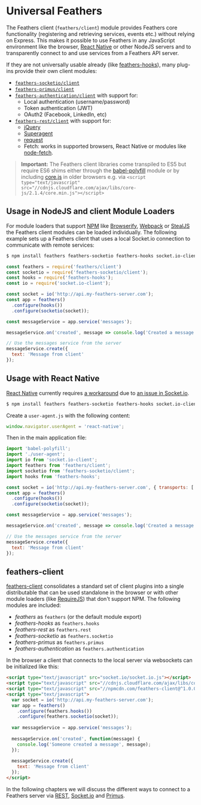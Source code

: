 # Universal Feathers

The Feathers client (`feathers/client`) module provides Feathers core functionality (registering and retrieving services, events etc.) without relying on Express. This makes it possible to use Feathers in any JavaScript environment like the browser, [React Native](https://facebook.github.io/react-native/) or other NodeJS servers and to transparently connect to and use services from a Feathers API server.

If they are not universally usable already (like [feathers-hooks](../hooks/readme.md)), many plug-ins provide their own client modules:

- [`feathers-socketio/client`](socket-io.md)
- [`feathers-primus/client`](primus.md)
- [`feathers-authentication/client`](../authentication/client.md) with support for:
  - Local authentication (username/password)
  - Token authentication (JWT)
  - OAuth2 (Facebook, LinkedIn, etc)
- [`feathers-rest/client`](rest.md) with support for:
  - [jQuery](https://jquery.com/)
  - [Superagent](http://visionmedia.github.io/superagent/)
  - [request](https://github.com/request/request)
  - Fetch: works in supported browsers, React Native or modules like [node-fetch](https://github.com/bitinn/node-fetch).

> __Important:__ The Feathers client libraries come transpiled to ES5 but require ES6 shims either through the [babel-polyfill](https://www.npmjs.com/package/babel-polyfill) module or by including [core.js](https://github.com/zloirock/core-js) in older browsers e.g. via `<script type="text/javascript" src="//cdnjs.cloudflare.com/ajax/libs/core-js/2.1.4/core.min.js"></script>`

## Usage in NodeJS and client Module Loaders

For module loaders that support [NPM](https://www.npmjs.com/) like [Browserify](http://browserify.org/), [Webpack](https://webpack.github.io/) or [StealJS](http://stealjs.com) the Feathers client modules can be loaded individually. The following example sets up a Feathers client that uses a local Socket.io connection to communicate with remote services:

```bash
$ npm install feathers feathers-socketio feathers-hooks socket.io-client
```

```js
const feathers = require('feathers/client')
const socketio = require('feathers-socketio/client');
const hooks = require('feathers-hooks');
const io = require('socket.io-client');

const socket = io('http://api.my-feathers-server.com');
const app = feathers()
  .configure(hooks())
  .configure(socketio(socket));

const messageService = app.service('messages');

messageService.on('created', message => console.log('Created a message', message));

// Use the messages service from the server
messageService.create({
  text: 'Message from client'
});
```

## Usage with React Native

[React Native](https://facebook.github.io/react-native/) currently requires [a workaround](http://stackoverflow.com/a/32234446/120513) due to [an issue in Socket.io](https://github.com/socketio/engine.io-parser/pull/55).

```bash
$ npm install feathers feathers-socketio feathers-hooks socket.io-client babel-polyfill
```

Create a `user-agent.js` with the following content:

```js
window.navigator.userAgent = 'react-native';
```

Then in the main application file:

```js
import 'babel-polyfill';
import './user-agent';
import io from 'socket.io-client';
import feathers from 'feathers/client';
import socketio from 'feathers-socketio/client';
import hooks from 'feathers-hooks';

const socket = io('http://api.my-feathers-server.com', { transports: ['websocket'], forceNew: true });
const app = feathers()
  .configure(hooks())
  .configure(socketio(socket));

const messageService = app.service('messages');

messageService.on('created', message => console.log('Created a message', message));

// Use the messages service from the server
messageService.create({
  text: 'Message from client'
});
```

## feathers-client

[feathers-client](https://github.com/feathersjs/feathers-client) consolidates a standard set of client plugins into a single distributable that can be used standalone in the browser or with other module loaders (like [RequireJS](http://requirejs.org/)) that don't support NPM. The following modules are included:

- *feathers* as `feathers` (or the default module export)
- *feathers-hooks* as `feathers.hooks`
- *feathers-rest* as `feathers.rest`
- *feathers-socketio* as `feathers.socketio`
- *feathers-primus* as `feathers.primus`
- *feathers-authentication* as `feathers.authentication`

In the browser a client that connects to the local server via websockets can be initialized like this:

```html
<script type="text/javascript" src="socket.io/socket.io.js"></script>
<script type="text/javascript" src="//cdnjs.cloudflare.com/ajax/libs/core-js/2.1.4/core.min.js"></script>
<script type="text/javascript" src="//npmcdn.com/feathers-client@^1.0.0/dist/feathers.js"></script>
<script type="text/javascript">
  var socket = io('http://api.my-feathers-server.com');
  var app = feathers()
    .configure(feathers.hooks())
    .configure(feathers.socketio(socket));
  
  var messageService = app.service('messages');
  
  messageService.on('created', function(message) {
    console.log('Someone created a message', message);
  });
  
  messageService.create({
    text: 'Message from client'
  });
</script>
```

In the following chapters we will discuss the different ways to connect to a Feathers server via [REST](rest.md), [Socket.io](socket-io.md) and [Primus](primus.md).
